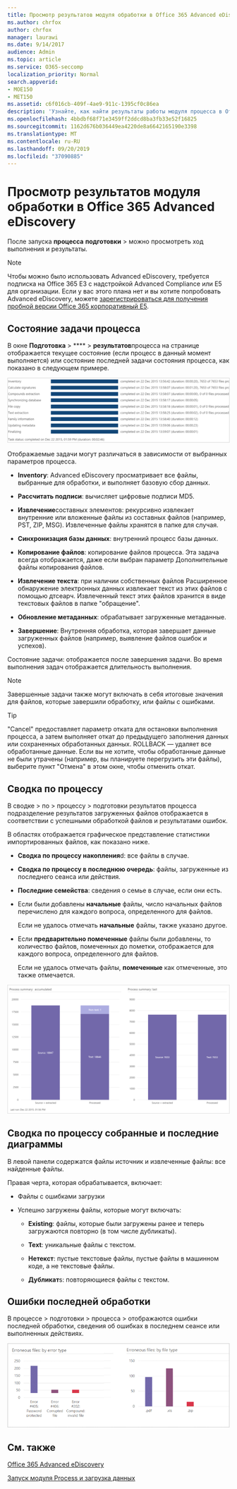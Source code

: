 ```yaml
---
title: Просмотр результатов модуля обработки в Office 365 Advanced eDiscovery
ms.author: chrfox
author: chrfox
manager: laurawi
ms.date: 9/14/2017
audience: Admin
ms.topic: article
ms.service: O365-seccomp
localization_priority: Normal
search.appverid:
- MOE150
- MET150
ms.assetid: c6f016cb-409f-4ae9-911c-1395cf0c86ea
description: 'Узнайте, как найти результаты работы модуля процесса в Office 365 Advanced eDiscovery, в том числе состояние задачи и сводка по процессам.  '
ms.openlocfilehash: 4bbdbf68f71e3459ff2ddcd8ba3fb33e52f16825
ms.sourcegitcommit: 1162d676b036449ea4220de8a6642165190e3398
ms.translationtype: MT
ms.contentlocale: ru-RU
ms.lasthandoff: 09/20/2019
ms.locfileid: "37090885"
---
```

# <a name="view-process-module-results-in-office-365-advanced-ediscovery"></a>Просмотр результатов модуля обработки в Office 365 Advanced eDiscovery

После запуска **процесса** **подготовки** \> можно просмотреть ход выполнения и результаты. 
  
> [!NOTE]
> Чтобы можно было использовать Advanced eDiscovery, требуется подписка на Office 365 E3 с надстройкой Advanced Compliance или E5 для организации. Если у вас этого плана нет и вы хотите попробовать Advanced eDiscovery, можете [зарегистрироваться для получения пробной версии Office 365 корпоративный E5](https://go.microsoft.com/fwlink/p/?LinkID=698279). 
  
## <a name="process-task-status"></a>Состояние задачи процесса

В окне **Подготовка** \> **** \> **результатов**процесса на странице отображается текущее состояние (если процесс в данный момент выполняется) или состояние последней задачи состояния процесса, как показано в следующем примере.
  
![Состояние задач для модуля обработки](media/9430f9e7-a4dd-47c7-ac2e-2c6a60fc948b.png)
  
Отображаемые задачи могут различаться в зависимости от выбранных параметров процесса. 
  
- **Inventory**: Advanced eDiscovery просматривает все файлы, выбранные для обработки, и выполняет базовую сбор данных.
    
- **Рассчитать подписи**: вычисляет цифровые подписи MD5.
    
- **Извлечение**составных элементов: рекурсивно извлекает внутренние или вложенные файлы из составных файлов (например, PST, ZIP, MSG). Извлеченные файлы хранятся в папке для случая.
    
- **Синхронизация базы данных**: внутренний процесс базы данных.
    
- **Копирование файлов**: копирование файлов процесса. Эта задача всегда отображается, даже если выбран параметр Дополнительные файлы копирования файлов.
    
- **Извлечение текста**: при наличии собственных файлов Расширенное обнаружение электронных данных извлекает текст из этих файлов с помощью дтсеарч. Извлеченный текст этих файлов хранится в виде текстовых файлов в папке "обращение".
    
- **Обновление метаданных**: обрабатывает загруженные метаданные. 
    
- **Завершение**: Внутренняя обработка, которая завершает данные загруженных файлов (например, выявление файлов ошибок и успехов). 
    
Состояние задачи: отображается после завершения задачи. Во время выполнения задач отображается длительность выполнения.
  
> [!NOTE]
> Завершенные задачи также могут включать в себя итоговые значения для файлов, которые завершили обработку, или файлы с ошибками. 
  
> [!TIP]
> "Cancel" предоставляет параметр отката для остановки выполнения процесса, а затем выполняет откат до предыдущего заполнения данных или сохраненных обработанных данных. ROLLBACK — удаляет все обработанные данные. Если вы не хотите, чтобы обработанные данные не были утрачены (например, вы планируете перегрузить эти файлы), выберите пункт "Отмена" в этом окне, чтобы отменить откат. 
  
## <a name="process-summary"></a>Сводка по процессу

В сводке \> по \> процессу \> подготовки результатов процесса подразделение результатов загруженных файлов отображается в соответствии с успешными обработкой файлов и результатами ошибок.
  
В областях отображается графическое представление статистики импортированных файлов, как показано ниже.
  
- **Сводка по процессу накопления**d: все файлы в случае.
    
- **Сводка по процессу в последнюю очередь**: файлы, загруженные из последнего сеанса или действия. 
    
- **Последние семейства**: сведения о семье в случае, если они есть.
    
- Если были добавлены **начальные** файлы, число начальных файлов перечислено для каждого вопроса, определенного для файлов. 
    
    Если не удалось отмечать **начальные** файлы, также указано другое. 
    
- Если **предварительно помеченные** файлы были добавлены, то количество файлов, помеченных до пометки, отображается для каждого вопроса, определенного для файлов. 
    
    Если не удалось отмечать файлы, **помеченные** как отмеченные, это также отмечается. 
    
![Сводка по модулю обработки](media/2086a691-9e3d-4117-beb2-a5c3a9a4cc94.png)
  
## <a name="process-summary-accumulated-and-last-charts"></a>Сводка по процессу собранные и последние диаграммы

В левой панели содержатся файлы источник и извлеченные файлы: все найденные файлы. 
  
Правая черта, которая обрабатывается, включает:
  
- Файлы с ошибками загрузки
    
- Успешно загружены файлы, которые могут включать: 
    
  - **Existing**: файлы, которые были загружены ранее и теперь загружаются повторно (в том числе дубликаты).
    
  - **Text**: уникальные файлы с текстом.
    
  - **Нетекст**: пустые текстовые файлы, пустые файлы в машинном коде, а не текстовые файлы. 
    
  - **Дубликат**s: повторяющиеся файлы с текстом.
    
## <a name="last-process-errors"></a>Ошибки последней обработки

В процессе \> подготовки \> процесса \> отображаются ошибки последней обработки, сведения об ошибках в последнем сеансе или выполненных действиях.
  
![Ошибки модуля обработки](media/4771d0f4-4217-445a-9ba4-8b6541c5ad09.png)
  
## <a name="see-also"></a>См. также

[Office 365 Advanced eDiscovery](office-365-advanced-ediscovery.md)
  
[Запуск модуля Process и загрузка данных](run-the-process-module-and-load-data-in-advanced-ediscovery.md)

